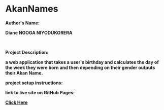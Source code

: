 # AkanNames
<b><p>Author's Name:</p>  <b/> <p> Diane NGOGA NIYODUKORERA</p><br>
  <b><p>Project Description: </p></b> <p>a web application that takes a user's birthday and calculates the day of the week they were born and then depending on their gender outputs their Akan Name.</p>
  
  <b> <p> project setup instructions: </p></b>
  <b><p>link to live site on GitHub Pages: </p><b>
  
  
<a href="http://localhost/trial/index.html?year=2000&month=13&date=2&gender=on">Click Here</a>
                          
